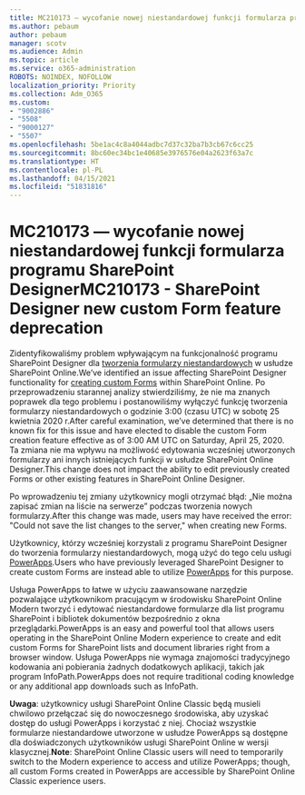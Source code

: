```yaml
---
title: MC210173 — wycofanie nowej niestandardowej funkcji formularza programu SharePoint Designer
ms.author: pebaum
author: pebaum
manager: scotv
ms.audience: Admin
ms.topic: article
ms.service: o365-administration
ROBOTS: NOINDEX, NOFOLLOW
localization_priority: Priority
ms.collection: Adm_O365
ms.custom:
- "9002886"
- "5508"
- "9000127"
- "5507"
ms.openlocfilehash: 5be1ac4c8a4044adbc7d37c32ba7b3cb67c6cc25
ms.sourcegitcommit: 8bc60ec34bc1e40685e3976576e04a2623f63a7c
ms.translationtype: HT
ms.contentlocale: pl-PL
ms.lasthandoff: 04/15/2021
ms.locfileid: "51831816"
---
```

# <a name="mc210173---sharepoint-designer-new-custom-form-feature-deprecation"></a><span data-ttu-id="ec793-102">MC210173 — wycofanie nowej niestandardowej funkcji formularza programu SharePoint Designer</span><span class="sxs-lookup"><span data-stu-id="ec793-102">MC210173 - SharePoint Designer new custom Form feature deprecation</span></span>

<span data-ttu-id="ec793-103">Zidentyfikowaliśmy problem wpływającym na funkcjonalność programu SharePoint Designer dla [tworzenia formularzy niestandardowych](https://support.microsoft.com/en-us/office/create-a-custom-list-form-using-sharepoint-designer-917d8fdb-ee00-4441-adb3-a94612d1d105?ui=en-us&rs=en-us&ad=us#bm2) w usłudze SharePoint Online.</span><span class="sxs-lookup"><span data-stu-id="ec793-103">We’ve identified an issue affecting SharePoint Designer functionality for [creating custom Forms](https://support.microsoft.com/en-us/office/create-a-custom-list-form-using-sharepoint-designer-917d8fdb-ee00-4441-adb3-a94612d1d105?ui=en-us&rs=en-us&ad=us#bm2) within SharePoint Online.</span></span> <span data-ttu-id="ec793-104">Po przeprowadzeniu starannej analizy stwierdziliśmy, że nie ma znanych poprawek dla tego problemu i postanowiliśmy wyłączyć funkcję tworzenia formularzy niestandardowych o godzinie 3:00 (czasu UTC) w sobotę 25 kwietnia 2020 r.</span><span class="sxs-lookup"><span data-stu-id="ec793-104">After careful examination, we’ve determined that there is no known fix for this issue and have elected to disable the custom Form creation feature effective as of 3:00 AM UTC on Saturday, April 25, 2020.</span></span> <span data-ttu-id="ec793-105">Ta zmiana nie ma wpływu na możliwość edytowania wcześniej utworzonych formularzy ani innych istniejących funkcji w usłudze SharePoint Online Designer.</span><span class="sxs-lookup"><span data-stu-id="ec793-105">This change does not impact the ability to edit previously created Forms or other existing features in SharePoint Online Designer.</span></span>

<span data-ttu-id="ec793-106">Po wprowadzeniu tej zmiany użytkownicy mogli otrzymać błąd: „Nie można zapisać zmian na liście na serwerze” podczas tworzenia nowych formularzy.</span><span class="sxs-lookup"><span data-stu-id="ec793-106">After this change was made, users may have received the error: "Could not save the list changes to the server," when creating new Forms.</span></span>

<span data-ttu-id="ec793-107">Użytkownicy, którzy wcześniej korzystali z programu SharePoint Designer do tworzenia formularzy niestandardowych, mogą użyć do tego celu usługi [PowerApps](https://docs.microsoft.com/powerapps/maker/canvas-apps/customize-list-form).</span><span class="sxs-lookup"><span data-stu-id="ec793-107">Users who have previously leveraged SharePoint Designer to create custom Forms are instead able to utilize [PowerApps](https://docs.microsoft.com/powerapps/maker/canvas-apps/customize-list-form) for this purpose.</span></span>

<span data-ttu-id="ec793-108">Usługa PowerApps to łatwe w użyciu zaawansowane narzędzie pozwalające użytkownikom pracującym w środowisku SharePoint Online Modern tworzyć i edytować niestandardowe formularze dla list programu SharePoint i bibliotek dokumentów bezpośrednio z okna przeglądarki.</span><span class="sxs-lookup"><span data-stu-id="ec793-108">PowerApps is an easy and powerful tool that allows users operating in the SharePoint Online Modern experience to create and edit custom Forms for SharePoint lists and document libraries right from a browser window.</span></span> <span data-ttu-id="ec793-109">Usługa PowerApps nie wymaga znajomości tradycyjnego kodowania ani pobierania żadnych dodatkowych aplikacji, takich jak program InfoPath.</span><span class="sxs-lookup"><span data-stu-id="ec793-109">PowerApps does not require traditional coding knowledge or any additional app downloads such as InfoPath.</span></span>

<span data-ttu-id="ec793-110">**Uwaga**: użytkownicy usługi SharePoint Online Classic będą musieli chwilowo przełączać się do nowoczesnego środowiska, aby uzyskać dostęp do usługi PowerApps i korzystać z niej. Chociaż wszystkie formularze niestandardowe utworzone w usłudze PowerApps są dostępne dla doświadczonych użytkowników usługi SharePoint Online w wersji klasycznej.</span><span class="sxs-lookup"><span data-stu-id="ec793-110">**Note**: SharePoint Online Classic users will need to temporarily switch to the Modern experience to access and utilize PowerApps; though, all custom Forms created in PowerApps are accessible by SharePoint Online Classic experience users.</span></span>
